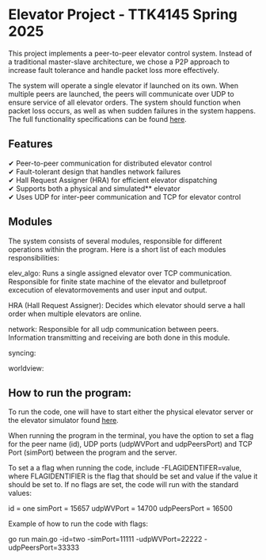 
Elevator Project - TTK4145 Spring 2025
==========================================

This project implements a peer-to-peer elevator control system. Instead of a traditional master-slave architecture, we chose a P2P approach to increase fault tolerance and handle packet loss more effectively.

The system will operate a single elevator if launched on its own. When multiple peers are launched, the peers will communicate over UDP to ensure service of all elevator orders. The system should function when packet loss occurs, as well as when sudden failures in the system happens. The full functionality specifications can be found [here](https://github.com/TTK4145/Project.git).


Features
--------
✔ Peer-to-peer communication for distributed elevator control  
✔ Fault-tolerant design that handles network failures  
✔ Hall Request Assigner (HRA) for efficient elevator dispatching  
✔ Supports both a physical and simulated** elevator  
✔ Uses UDP for inter-peer communication and TCP for elevator control 


Modules
--------

The system consists of several modules, responsible for different operations within the program. 
Here is a short list of each modules responsibilities:

elev_algo: Runs a single assigned elevator over TCP communication. Responsible for finite state machine of the elevator and bulletproof excecution of elevatormovements and user input and output.

HRA (Hall Request Assigner): Decides which elevator should serve a hall order when multiple elevators are online.

network: Responsible for all udp communication between peers. Information transmitting and receiving are both done in this module.

syncing: 

worldview:

How to run the program:
-----------------------

To run the code, one will have to start either the physical elevator server or the elevator simulator found [here](https://github.com/TTK4145/Simulator-v2.git).

When running the program in the terminal, you have the option to set a flag for the peer name (id), UDP ports (udpWVPort and udpPeersPort) and TCP Port (simPort) between the program and the server.

To set a a flag when running the code, include -FLAGIDENTIFER=value, where FLAGIDENTIFIER is the flag that should be set and value if the value it should be set to. If no flags are set, the code will run with the standard values:

id = one
simPort = 15657
udpWVPort = 14700
udpPeersPort = 16500

Example of how to run the code with flags:

go run main.go -id=two -simPort=11111 -udpWVPort=22222 -udpPeersPort=33333


